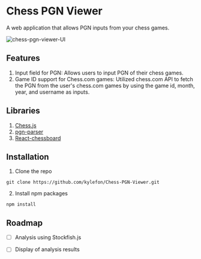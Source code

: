 # Chess PGN Viewer 

A web application that allows PGN inputs from your chess games.

![chess-pgn-viewer-UI](https://github.com/kylefon/Chess-PGN-Viewer/assets/100178498/f822762e-430a-4431-9019-b7c4da46ff73)

## Features
1. Input field for PGN: Allows users to input PGN of their chess games. 
2. Game ID support for Chess.com games: Utilized chess.com API to fetch the PGN from the user's chess.com games by using the game id, month, year, and username as inputs. 

## Libraries
1. [Chess.js](https://github.com/jhlywa/chess.js)
2. [pgn-parser](https://github.com/mliebelt/pgn-parser)
3. [React-chessboard](https://github.com/Clariity/react-chessboard)

## Installation 
1. Clone the repo
```
git clone https://github.com/kylefon/Chess-PGN-Viewer.git
```
2. Install npm packages
```
npm install 
```


## Roadmap
- [ ] Analysis using Stockfish.js
- [ ] Display of analysis results 

